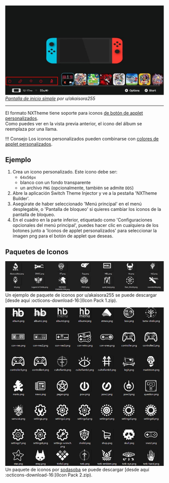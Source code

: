 ![Vista previa](preview.jpg)  
_[Pantalla de inicio simple](https://www.reddit.com/r/NXThemes/comments/ba5o8i/rainbow_simple_homescreen_with_rounded_icons_and/) por u/akaisora255_

---

El formato NXTheme tiene soporte para iconos [de botón de applet personalizados](../../../definitions.md#applet-button).  
Como puedes ver en la vista previa anterior, el icono del álbum se reemplaza por una llama.

<!-- prettier-ignore -->
!!! Consejo
    Los iconos personalizados pueden combinarse con [colores de applet personalizados](../custom-element-colors/index.md).

## Ejemplo

1. Crea un icono personalizado. Este icono debe ser:
    - `64x56px`
    - blanco con un fondo transparente
    - un archivo `PNG` (opcionalmente, también se admite `DDS`)
2. Abre la aplicación Switch Theme Injector y ve a la pestaña 'NXTheme Builder'.
3. Asegúrate de haber seleccionado 'Menú principal' en el menú desplegable, o 'Pantalla de bloqueo' si quieres cambiar los iconos de la pantalla de bloqueo.
4. En el cuadro en la parte inferior, etiquetado como 'Configuraciones opcionales del menú principal', puedes hacer clic en cualquiera de los botones junto a 'Iconos de applet personalizados' para seleccionar la imagen png para el botón de applet que deseas.

## Paquetes de Iconos

![Paquete 1](pack1.jpg)
Un ejemplo de paquete de iconos por u/akaisora255 se puede descargar [desde aquí :octicons-download-16:](Icon Pack 1.zip).

![Paquete 2](pack2.png)
Un paquete de iconos por [sodasoba](https://github.com/sodasoba1) se puede descargar [desde aquí :octicons-download-16:](Icon Pack 2.zip).

